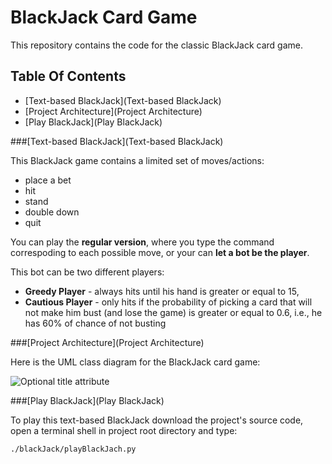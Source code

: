 BlackJack Card Game
=========

This repository contains the code for the classic BlackJack card game.

Table Of Contents
-----------------

* [Text-based BlackJack](Text-based BlackJack)
* [Project Architecture](Project Architecture)
* [Play BlackJack](Play BlackJack)


###[Text-based BlackJack](Text-based BlackJack)

This BlackJack game contains a limited set of moves/actions:
* place a bet
* hit
* stand
* double down
* quit

You can play the **regular version**, where you type the command correspoding to each possible move, or your can **let a bot be the player**.

This bot can be two different players:
* **Greedy Player** - always hits until his hand is greater or equal to 15,
* **Cautious Player** - only hits if the probability of picking a card that will not make him bust (and lose the game) is greater or equal to 0.6, i.e., he has 60% of chance of not busting


###[Project Architecture](Project Architecture)

Here is the UML class diagram for the BlackJack card game:

![][id]


[id]: https://github.com/carolinabento/blackJack/blob/master/imgs/blackJackUML.png  "Optional title attribute"


###[Play BlackJack](Play BlackJack)

To play this text-based BlackJack download the project's source code, open a terminal shell in project root directory and type:

<code>./blackJack/playBlackJach.py</code>
